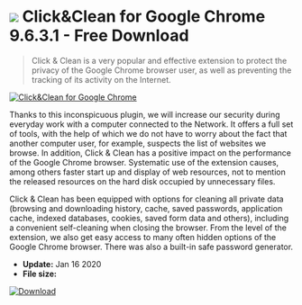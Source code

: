 # ![](https://cdn.softexe.net/static/icon/0/click-clean-dla-google-chrome-8299.png) Click&Clean for Google Chrome 9.6.3.1 - Free Download

> Click &amp; Clean is a very popular and effective extension to protect the privacy of the Google Chrome browser user, as well as preventing the tracking of its activity on the Internet.

[![Click&Clean for Google Chrome](https://gallery.dpcdn.pl/imgc/Tools/77078/g_-_420x350_1.5_-_x20170804171115_0.jpg)](https://softexe.net/win/internet/browser-add-ons/click-clean-for-google-chrome:hbaa.html)

Thanks to this inconspicuous plugin, we will increase our security during everyday work with a computer connected to the Network. It offers a full set of tools, with the help of which we do not have to worry about the fact that another computer user, for example, suspects the list of websites we browse. In addition, Click &amp; Clean has a positive impact on the performance of the Google Chrome browser. Systematic use of the extension causes, among others faster start up and display of web resources, not to mention the released resources on the hard disk occupied by unnecessary files.
 
 Click &amp; Clean has been equipped with options for cleaning all private data (browsing and downloading history, cache, saved passwords, application cache, indexed databases, cookies, saved form data and others), including a convenient self-cleaning when closing the browser. From the level of the extension, we also get easy access to many often hidden options of the Google Chrome browser. There was also a built-in safe password generator.


- **Update:** Jan 16 2020
- **File size:** 

[![Download](https://cdn.softexe.net/static/img/download.png)](https://softexe.net/win/internet/browser-add-ons/click-clean-for-google-chrome:hbaa.html)

